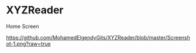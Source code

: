 # XYZReader


Home Screen

https://github.com/MohamedElgendyGits/XYZReader/blob/master/Screenshot-1.png?raw=true
